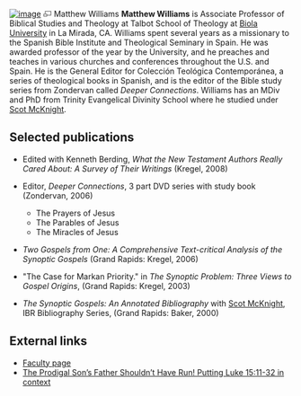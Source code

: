 [![image](images/thumb/7/7a/MWilliams.jpeg/110px-MWilliams.jpeg)](http://www.theopedia.com/File:MWilliams.jpeg)
[![image](data:image/png;base64,iVBORw0KGgoAAAANSUhEUgAAAA8AAAALCAAAAACFLIiAAAAAAnRSTlMA/1uRIrUAAABPSURBVAjXY/j///+5vXDwjAHIr26ZAgXZe8H8a/+hoIcw/9nevdVL9+79DuPvzQYZFPUezu8BMZLXgkExnD8HAu6hqv//n+HZVjD4DuUDAKlChD3fj6aPAAAAAElFTkSuQmCC)](http://www.theopedia.com/File:MWilliams.jpeg "Enlarge")
Matthew Williams
**Matthew Williams** is Associate Professor of Biblical Studies and
Theology at Talbot School of Theology at
[Biola University](Biola_University "Biola University") in La
Mirada, CA. Williams spent several years as a missionary to the
Spanish Bible Institute and Theological Seminary in Spain. He was
awarded professor of the year by the University, and he preaches
and teaches in various churches and conferences throughout the U.S.
and Spain. He is the General Editor for Colección Teológica
Contemporánea, a series of theological books in Spanish, and is the
editor of the Bible study series from Zondervan called
*Deeper Connections*. Williams has an MDiv and PhD from Trinity
Evangelical Divinity School where he studied under
[Scot McKnight](Scot_McKnight "Scot McKnight").

## Selected publications

-   Edited with Kenneth Berding,
    *What the New Testament Authors Really Cared About: A Survey of Their Writings*
    (Kregel, 2008)
-   Editor, *Deeper Connections*, 3 part DVD series with study book
    (Zondervan, 2006)
    -   The Prayers of Jesus
    -   The Parables of Jesus
    -   The Miracles of Jesus

-   *Two Gospels from One: A Comprehensive Text-critical Analysis of the Synoptic Gospels*
    (Grand Rapids: Kregel, 2006)
-   "The Case for Markan Priority." in
    *The Synoptic Problem: Three Views to Gospel Origins*, (Grand
    Rapids: Kregel, 2003)
-   *The Synoptic Gospels: An Annotated Bibliography* with
    [Scot McKnight](Scot_McKnight "Scot McKnight"), IBR Bibliography
    Series, (Grand Rapids: Baker, 2000)

## External links

-   [Faculty page](http://www.talbot.edu/faculty/faculty_profiles/profile.cfm?n=matthew_williams)
-   [The Prodigal Son’s Father Shouldn’t Have Run! Putting Luke 15:11-32 in context](http://magazine.biola.edu/article/10-summer/the-prodigal-sons-father-shouldnt-have-run/)




